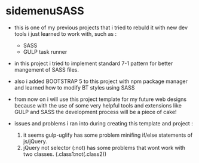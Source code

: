 # sidemenuSASS

- this is one of my previous projects that i tried to rebuld it with new
  dev tools i just learned to work with, such as :
  	- SASS
	- GULP task runner
- in this project i tried to implement standard 7-1 pattern for better
  mangement of SASS files.
- also i added BOOTSTRAP 5 to this project with npm package manager and
  learned how to modify BT styles using SASS
- from now on i will use this project template for my future web designs
  because with the use of some very helpful tools and extensions like GULP
  and SASS the development process will be a piece of cake!

- issues and problems i ran into during creating this template and
  project :
  1. it seems gulp-uglify has some problem minifing if/else statements
     of js/jQuery.
  2. jQuery not selector (:not) has some problems that wont work with
     two classes. (.class1:not(.class2))
